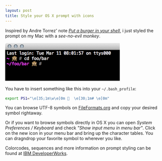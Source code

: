 ```yaml
---
layout: post
title: Style your OS X prompt with icons
---
```

Inspired by Andre Torrez' note [*Put a burger in your shell*](http://notes.torrez.org/2013/04/put-a-burger-in-your-shell.html), i just styled the prompt on my Mac with a *see-no-evil monkey*.

![My new prompt...](/media/prompt-with-monkey.png)

You have to insert something like this into your `~/.bash_profile`:

```bash
export PS1="\e[35;1m\w\e[0m 🙈  \e[30;1m# \e[0m"
```

You can browse UTF-8 symbols on [FileFormats.org](http://www.fileformat.info/info/unicode/block/index.htm) and copy your desired symbol rightaway.

Or if you want to browse symbols directly in OS X you can open *System Preferences / Keyboard* and check *"Show input menu in menu bar"*. Click on the new icon in your menu bar and bring up the character tables. You can dragndrop your favorite symbol to wherever you like.

Colorcodes, sequences and more information on prompt styling can be found at [IBM DeveloperWorks](http://www.ibm.com/developerworks/linux/library/l-tip-prompt/).